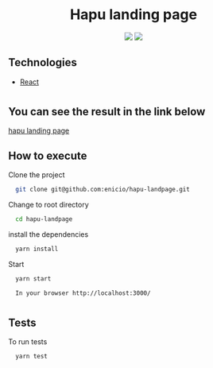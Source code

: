 <h1 align="center" >Hapu landing page</h1>

<p align="center" >
<img src="https://ucarecdn.com/188cffd1-146a-4a39-b781-4f5d23dc8ff9/-/preview/-/quality/smart/"/>
<img src="https://ucarecdn.com/867c69e6-e3b5-407e-9719-cd67b5ce9147/-/preview/-/quality/smart/"/>

</p>

## Technologies

- [React](https://reactjs.org/)

#

## You can see the result in the link below

[hapu landing page](https://hapu-landpage.vercel.app/)

## How to execute

Clone the project

```bash
  git clone git@github.com:enicio/hapu-landpage.git
```
Change to root directory

```bash
  cd hapu-landpage
```
install the dependencies

```bash
  yarn install
```

Start

```bash
  yarn start
```

```bash
  In your browser http://localhost:3000/
```
#

## Tests

To run tests
```bash
  yarn test
```
